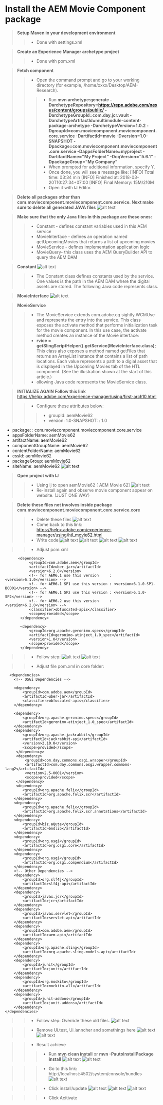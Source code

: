 # Install the AEM Movie Component package
> **Setup Maven in your development environment**
>> - Done with settings.xml
 
> **Create an Experience Manager archetype project**
>> - Done with pom.xml

> **Fetch component**
>> - Open the command prompt and go to your working directory (for example, /home/xxxx/Desktop/AEM-Research).
>>> - Run **mvn archetype:generate -DarchetypeRepository=https://repo.adobe.com/nexus/content/groups/public/ -DarchetypeGroupId=com.day.jcr.vault -DarchetypeArtifactId=multimodule-content-package-archetype -DarchetypeVersion=1.0.2 -DgroupId=com.moviecomponent.moviecomponent.core.service -DartifactId=movie -Dversion=1.0-SNAPSHOT -Dpackage=com.moviecomponent.moviecomponent.core.service -DappsFolderName=myproject -DartifactName="My Project" -DcqVersion="5.6.1" -DpackageGroup="My Company"**
>>> - When prompted for additional information, specify Y.
>>> - Once done, you will see a message like:
[INFO] Total time: 03:34 min
[INFO] Finished at: 2018-03-20T10:27:34+07:00
[INFO] Final Memory: 15M/210M
>>> - Open it with IJ Editor.

> **Delete all packages other than com.moviecomponent.moviecomponent.core.service. Next make sure to delete all generated JAVA files**
![alt text](https://github.com/vuongluisvippro/AEM-Research/blob/tab_movie_component_1/cq1.png)

> **Make sure that the only Java files in this package are these ones:**
>> - Constant - defines constant variables used in this AEM service
>> - MovieInterface - defines an operation named getUpcomingMovies that returns a list of upcoming movies
>> - MovieService - defines implementation application logic
>> - MovieQuery- this class uses the AEM QueryBuilder API to query the AEM DAM

> **Constant**
![alt text](https://github.com/vuongluisvippro/AEM-Research/blob/tab_movie_component_1/cq2.png)
>> - The Constant class defines constants used by the service. One values is the path in the AEM DAM where the digital assets are stored. The following Java code represents class.

> **MovieInterface**
![alt text](https://github.com/vuongluisvippro/AEM-Research/blob/tab_movie_component_1/cq3.png)

> **MovieService**
>> - The MovieService extends com.adobe.cq.sightly.WCMUse and represents the entry into the service. This class exposes the activate method that performs initialization task for the movie component. In this use case, the activate method creates an instance of the Movie interface:
>> - **rvice = getSlingScriptHelper().getService(MovieInterface.class);**
>> This class also exposes a method named getFiles that returns an ArrayList instance that contains a list of path locations. Each value represents a path to a digial asset that is displayed in the Upcoming Movies tab of the HTL component. (See the illustration shown at the start of this article.)
>> - ollowing Java code represents the MovieService class. 

> **INITIALIZE AGAIN**
> **Follow this link** https://helpx.adobe.com/experience-manager/using/first-arch10.html
>> - Configure these attributes below:
>>> - groupId: aemMovie62
>>> - version: 1.0-SNAPSHOT: : 1.0
- package: : com.moviecomponent.moviecomponent.core.service
- appsFolderName: aemMovie62
- artifactName: aemMovie62
- componentGroupName: aemMovie62
- contentFolderName: aemMovie62
- cssId: aemMovie62
- packageGroup: aemMovie62
- siteName: aemMovie62
![alt text](https://github.com/vuongluisvippro/AEM-Research/blob/tab_movie_component_2/cq4.png)

> **Open project with IJ**
>> - Using Ij to open aemMovie62 [ AEM Movie 62]
![alt text](https://github.com/vuongluisvippro/AEM-Research/blob/tab_movie_component_2/cq5.png)
>> - Re-install again and observe movie component appear on website. (JUST ONE WAY)

> **Delete these files not involves inside package com.moviecomponent.moviecomponent.core.service.core**
>> - Delete these files
![alt text](https://github.com/vuongluisvippro/AEM-Research/blob/tab_movie_component_2/cq6.png)
>> - Come back to this link: https://helpx.adobe.com/experience-manager/using/htl_movie62.html
>> - Write code
![alt text](https://github.com/vuongluisvippro/AEM-Research/blob/tab_movie_component_2/cq7.png)
![alt text](https://github.com/vuongluisvippro/AEM-Research/blob/tab_movie_component_2/cq8.png)
![alt text](https://github.com/vuongluisvippro/AEM-Research/blob/tab_movie_component_2/cq9.png)
![alt text](https://github.com/vuongluisvippro/AEM-Research/blob/tab_movie_component_2/cq10.png)

>> - Adjust pom.xml

          <dependency>
               <groupId>com.adobe.aem</groupId>
               <artifactId>uber-jar</artifactId>
               <version>6.2.0</version>
               <!-- for AEM6.1 use this version     : <version>6.1.0</version> -->
               <!-- for AEM6.1 SP1 use this version : <version>6.1.0-SP1-B0001</version> -->
               <!-- for AEM6.1 SP2 use this version : <version>6.1.0-SP2</version> -->
               <!-- for AEM6.2 use this version     : <version>6.2.0</version> -->
               <classifier>obfuscated-apis</classifier>
               <scope>provided</scope>
           </dependency>
             
           <dependency>
               <groupId>org.apache.geronimo.specs</groupId>
               <artifactId>geronimo-atinject_1.0_spec</artifactId>
               <version>1.0</version>
               <scope>provided</scope>
           </dependency>

>> - Follow step:
![alt text](https://github.com/vuongluisvippro/AEM-Research/blob/tab_movie_component_2/cq11.png)
![alt text](https://github.com/vuongluisvippro/AEM-Research/blob/tab_movie_component_2/cq12.png)

>> - Adjust file pom.xml in core folder: 

      <dependencies>
        <!-- OSGi Dependencies -->
             
        <dependency>
            <groupId>com.adobe.aem</groupId>
            <artifactId>uber-jar</artifactId>
            <classifier>obfuscated-apis</classifier>
        </dependency>
  
        <dependency>
            <groupId>org.apache.geronimo.specs</groupId>
            <artifactId>geronimo-atinject_1.0_spec</artifactId>
        </dependency>
        <dependency>
            <groupId>org.apache.jackrabbit</groupId>
            <artifactId>jackrabbit-api</artifactId>
            <version>2.10.0</version>
            <scope>provided</scope>
         </dependency>
         <dependency>
             <groupId>com.day.commons.osgi.wrapper</groupId>
             <artifactId>com.day.commons.osgi.wrapper.commons-lang2</artifactId>
             <version>2.5-0001</version>
             <scope>provided</scope>
         </dependency>
         <dependency>
            <groupId>org.apache.felix</groupId>
            <artifactId>org.apache.felix.scr</artifactId>
        </dependency>
        <dependency>
            <groupId>org.apache.felix</groupId>
            <artifactId>org.apache.felix.scr.annotations</artifactId>
        </dependency>
        <dependency>
            <groupId>biz.aQute</groupId>
            <artifactId>bndlib</artifactId>
        </dependency>
        <dependency>
            <groupId>org.osgi</groupId>
            <artifactId>org.osgi.core</artifactId>
        </dependency>
        <dependency>
            <groupId>org.osgi</groupId>
            <artifactId>org.osgi.compendium</artifactId>
        </dependency>
        <!-- Other Dependencies -->
        <dependency>
            <groupId>org.slf4j</groupId>
            <artifactId>slf4j-api</artifactId>
        </dependency>
        <dependency>
            <groupId>javax.jcr</groupId>
            <artifactId>jcr</artifactId>
        </dependency>
        <dependency>
            <groupId>javax.servlet</groupId>
            <artifactId>servlet-api</artifactId>
        </dependency>
        <dependency>
            <groupId>com.adobe.aem</groupId>
            <artifactId>aem-api</artifactId>
        </dependency>
        <dependency>
            <groupId>org.apache.sling</groupId>
            <artifactId>org.apache.sling.models.api</artifactId>
        </dependency>
        <dependency>
            <groupId>junit</groupId>
            <artifactId>junit</artifactId>
        </dependency>
        <dependency>
            <groupId>org.mockito</groupId>
            <artifactId>mockito-all</artifactId>
        </dependency>
        <dependency>
            <groupId>junit-addons</groupId>
            <artifactId>junit-addons</artifactId>
        </dependency>
    </dependencies>
    
>> - Follow step: Override these old files.
![alt text](https://github.com/vuongluisvippro/AEM-Research/blob/tab_movie_component_2/cq13.png)


>> - Remove Ui.test, Ui.lanncher and somethings here
![alt text](https://github.com/vuongluisvippro/AEM-Research/blob/tab_movie_component_2/cq14.png)
![alt text](https://github.com/vuongluisvippro/AEM-Research/blob/tab_movie_component_2/cq15.png)

>> - Result achieve
>>> - Run **mvn clean install** or **mvn -PautoInstallPackage install**
![alt text](https://github.com/vuongluisvippro/AEM-Research/blob/tab_movie_component_2/cq16.png)
![alt text](https://github.com/vuongluisvippro/AEM-Research/blob/tab_movie_component_2/cq17.png)

>>> - Go to this link: http://localhost:4502/system/console/bundles
![alt text](https://github.com/vuongluisvippro/AEM-Research/blob/tab_movie_component_2/cq18.png)

>>> - Click install/update
![alt text](https://github.com/vuongluisvippro/AEM-Research/blob/tab_movie_component_2/cq19.png)
![alt text](https://github.com/vuongluisvippro/AEM-Research/blob/tab_movie_component_2/cq20.png)
![alt text](https://github.com/vuongluisvippro/AEM-Research/blob/tab_movie_component_2/cq21.png)

>>> - Click Acitivate 

